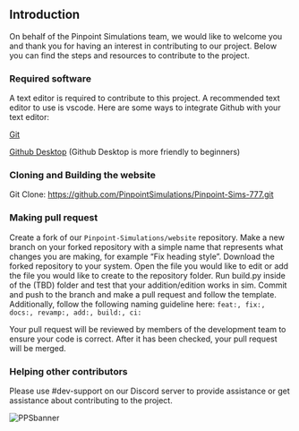 ## Introduction

On behalf of the Pinpoint Simulations team, we would like to welcome you and thank you for having an interest in contributing to our project. Below you can find the steps and resources to contribute to the project.



### Required software

A text editor is required to contribute to this project. A recommended text editor to use is vscode. 
Here are some ways to integrate Github with your text editor:

[Git](https://git-scm.com/) 

[Github Desktop](https://desktop.github.com/) (Github Desktop is more friendly to beginners)

### Cloning and Building the website
Git Clone:
https://github.com/PinpointSimulations/Pinpoint-Sims-777.git

### Making pull request
Create a fork of our `Pinpoint-Simulations/website` repository.
Make a new branch on your forked repository with a simple name that represents what changes you are making, for example “Fix heading style”.
Download the forked repository to your system.
Open the file you would like to edit or add the file you would like to create to the repository folder.
Run build.py inside of the (TBD) folder and test that your addition/edition works in sim.
Commit and push to the branch and make a pull request and follow the template.
Additionally, follow the following naming guideline here: `feat:, fix:, docs:, revamp:, add:, build:, ci:`


Your pull request will be reviewed by members of the development team to ensure your code is correct. After it has been checked, your pull request will be merged.


### Helping other contributors

Please use #dev-support on our Discord server to provide assistance or get assistance about contributing to the project.




![PPSbanner](https://github.com/PinpointSimulations/pps-branding/blob/main/assets/logos/Pinpoint-Banner.PNG)
